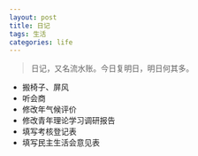 ```yaml
---
layout: post
title: 日记
tags: 生活
categories: life
---
```


> 日记，又名流水账。今日复明日，明日何其多。

* 搬椅子、屏风
* 听会商
* 修改年气候评价
* 修改青年理论学习调研报告
* 填写考核登记表
* 填写民主生活会意见表